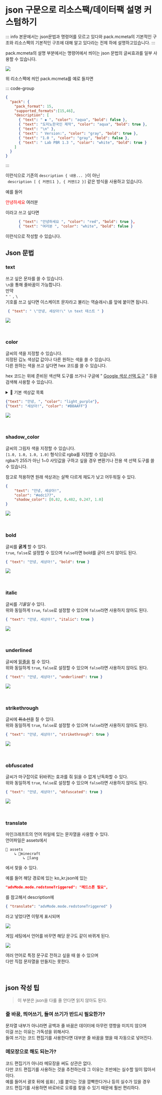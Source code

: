 # json 구문으로 리소스팩/데이터팩 설명 커스텀하기

::: info
본문에서는 json문법과 명령어를 모르고 있다와 pack.mcmeta의 기본적인 구조와 리소스팩의 기본적인 구조에 대해 알고 있다라는 전제 하에 설명하고있습니다.
:::

pack.mcmeta의 설명 부분에서는 명령어에서 씌이는 json 문법의 글씨효과를 일부 사용할 수 있습니다.

![](./example.png)

위 리소스팩에 씌인 pack.mcmeta를 예로 들자면

::: code-group
``` json [pack.mcmeta]
{
  "pack": {
    "pack_format": 15,
    "supported_formats":[15,46],
    "description": [
      { "text": " ◆ ", "color": "aqua", "bold": false },
      { "text": "도미노한국인 제작", "color": "aqua", "bold": true },
      { "text": "\n" },
      { "text": " Version:", "color": "gray", "bold": true },
      { "text": "1.0 ", "color": "gray", "bold": false },
      { "text": " Lab PBR 1.3 ", "color": "white", "bold": true }
    ]
  }
}
```
:::

이런식으로 기존의 `description { 내용... }`이 아닌  
` description [ { 커맨드1 }, { 커맨드2 }]` 같은 방식을 사용하고 있습니다.  

예를 들어

<p><span style="color: red;">안녕하세요</span> 여러분</p>

이라고 쓰고 싶다면

``` json
      { "text": "안녕하세요 ", "color": "red", "bold": true },
      { "text": "여러분 ", "color": "white", "bold": false }
```

이런식으로 작성할 수 있습니다.


## Json 문법

### text
쓰고 싶은 문자를 쓸 수 있습니다.  
`\n`을 통해 줄바꿈이 가능합니다.  
만약  
`"`  `'`  `,`  `\`  
기호를 쓰고 싶다면 이스케이프 문자라고 불리는 역슬래시`\`를 앞에 붙이면 됩니다.  
```json
 { "text": " \"안녕, 세상아!\" \n text 테스트 " }
```
![](./text.png)

<br>

### color
글씨의 색을 지정할 수 있습니다.  
지정된 깁노 색상값 값이나 다른 원하는 색을 쓸 수 있습니다.  
다른 원하는 색을 쓰고 싶다면 hex 코드를 쓸 수 있습니다.


<!--@include: .\colorpick\hexcolorpicker.md-->


hex 코드는 위에 준비된 색선택 도구를 쓰거나 구글에 " [Google 색상 선택 도구](https://g.co/kgs/DSwfdSj) " 등을 검색해 사용할 수 있습니다.

<details>
  <summary>🎨 기본 색상값 목록</summary>
  <ul>
    <li style="color: #000000;">black</li>
    <li style="color: #0000AA;">dark_blue</li>
    <li style="color: #00AA00;">dark_green</li>
    <li style="color: #00AAAA;">dark_aqua</li>
    <li style="color: #AA0000;">dark_red</li>
    <li style="color: #AA00AA;">dark_purple</li>
    <li style="color: #FFAA00;">gold</li>
    <li style="color: #AAAAAA;">gray</li>
    <li style="color: #C6C6C6;">light_gray</li>
    <li style="color: #555555;">dark_gray</li>
    <li style="color: #5555FF;">blue</li>
    <li style="color: #55FF55;">green</li>
    <li style="color: #55FFFF;">aqua</li>
    <li style="color: #FF5555;">red</li>
    <li style="color: #FF55FF;">light_purple</li>
    <li style="color: #FFFF55;">yellow</li>
    <li style="color: #FFFFFF;">white</li>
    <li style="color: #DDD605;">minecoin_gold</li>
    <li style="color: #E3D4D1;">material_quartz</li>
    <li style="color: #CECAC9;">material_iron</li>
    <li style="color: #443A3B;">material_netherite</li>
    <li style="color: #971607;">material_redstone</li>
    <li style="color: #B4684D;">material_copper</li>
    <li style="color: #DEB120;">material_gold</li>
    <li style="color: #2CAA8A;">material_emerald</li>
    <li style="color: #1681AB;">material_diamond</li>
    <li style="color: #21497B;">material_lapis</li>
    <li style="color: #9A5CC6;">material_amethyst</li>
    <li style="color: #EB7114;">material_resin</li>
  </ul>
</details>

``` json
{"text": "안녕, ", "color": "light_purple"},
{"text": "세상아!", "color": "#B8AAFF"}
```
![](./color.png)

<br>

### shadow_color
글씨의 그림자 색을 지정할 수 있습니다.  
`[1.0, 1.0, 1.0, 1.0]` 형식으로 rgba를 지정할 수 있습니다.  
rgba가 255가 아닌 1~0 사잇값을 구하고 싶을 경우 변환기나 전용 색 선택 도구를 쓸 수 있습니다.  

<!--@include: .\colorpick\rgba1to0colorpicker.md-->

참고로 적용하면 원래 색상과는 살짝 다르게 채도가 낮고 어두워질 수 있다.

``` json
{
    "text": "안녕, 세상아!",
    "color": "#edc177",
    "shadow_color": [0.82, 0.482, 0.247, 1.0]
}
```
![](./shadow_color.png)

<br>

### bold

글씨를 **굵게** 할 수 있다.  
`true`, `false`로 설정할 수 있으며 `false`라면 bold를 굳이 쓰지 않아도 된다.
``` json
{ "text": "안녕, 세상아!", "bold": true }
```
![](./bold.png)

<br>

### italic
글씨를 _기울일_ 수 있다.  
위와 동일하게 `true`, `false`로 설정할 수 있으며 `false`라면 사용하지 않아도 된다.
```json
{ "text": "안녕, 세상아!", "italic": true }
```
![](./italic.png)

<br>

### underlined

글씨에 <ins>밑줄을</ins> 칠 수 있다.  
위와 동일하게 `true`, `false`로 설정할 수 있으며 `false`라면 사용하지 않아도 된다.
```json
{ "text": "안녕, 세상아!", "underlined": true }
```
![](./underlined.png)

<br>

### strikethrough

글씨에 ~~취소선~~을 칠 수 있다.  
위와 동일하게 `true`, `false`로 설정할 수 있으며 `false`라면 사용하지 않아도 된다.
```json
{ "text": "안녕, 세상아!", "strikethrough": true }
```
![](./strikethrough.png)

<br>

### obfuscated

글씨가 마구잡이로 뒤바뀌는 효과를 줘 읽을 수 없게 난독화할 수 있다.  
위와 동일하게 `true`, `false`로 설정할 수 있으며 `false`라면 사용하지 않아도 된다.
```json
{ "text": "안녕, 세상아!", "obfuscated": true }
```
![](./obfuscated.png)

<br>

### translate

마인크래프트의 언어 파일에 있는 문자열을 사용할 수 있다.  
언어파일은 assets에서

```
📁 assets
    ↳ 📁minecraft
        ↳ 📁lang
```
에서 찾을 수 있다.

예를 들어 해당 경로에 있는 ko_kr.json에 있는
```json
"advMode.mode.redstoneTriggered": "레드스톤 필요",
```
를 참고해서 description에
```json
{ "translate": "advMode.mode.redstoneTriggered" }
```
라고 넣었다면 이렇게 표시되며

![](./translate1.png)

게임 세팅에서 언어를 바꾸면 해당 문구도 같이 바뀌게 된다.

![](./translate2.png)

여러 언어로 특정 문구로 전하고 싶을 때 쓸 수 있으며  
다만 직접 문자열을 만들지는 못한다.

<br>

## json 작성 팁

> 이 부분은 json을 다룰 줄 안다면 읽지 않아도 된다.

### 줄 바꿈, 띄어쓰기, 들여 쓰기가 반드시 필요한가?  
문자열 내부가 아니라면 공백과 줄 바꿈은 데이터에 아무런 영향을 미치지 않으며  
이걸 쓰는 이유는 가독성을 위해서다.  
들여 쓰기는 코드 편집기를 사용한다면 대부분 줄 바꿈을 했을 때 자동으로 넣어진다.

### 메모장으로 해도 되는가?
코드 편집기가 아니라 메모장을 써도 상관은 없다.  
다만 코드 편집기를 사용하는 것을 추천하는데 그 이유는 초반에는 실수할 일이 많아서이다.  
예를 들어서 괄호 뒤에 쉼표( , )를 붙이는 것을 깜빡한다거나 등의 실수가 있을 경우  
코드 편집기를 사용하면 바로바로 오류를 찾을 수 있기 때문에 훨씬 편리하다.
